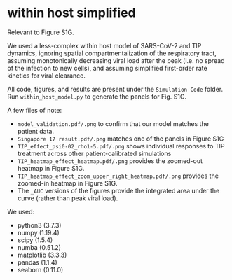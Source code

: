 # within host simplified

Relevant to Figure S1G.

We used a less-complex within host model of SARS-CoV-2 and TIP dynamics, ignoring spatial compartmentalization of the respiratory tract,  assuming monotonically decreasing viral load after the peak (i.e. no spread of the infection to new cells), and assuming simplified first-order rate kinetics for viral clearance.

All code, figures, and results are present under the `Simulation Code` folder. Run `within_host_model.py` to generate the panels for Fig. S1G.

A few files of note:
- `model_validation.pdf/.png` to confirm that our model matches the patient data.
- `Singapore 17 result.pdf/.png` matches one of the panels in Figure S1G
- `TIP_effect_psi0-02_rho1-5.pdf/.png` shows individual responses to TIP treatment across other patient-calibrated simulations
- `TIP_heatmap_effect_heatmap.pdf/.png` provides the zoomed-out heatmap in Figure S1G.
- `TIP_heatmap_effect_zoom_upper_right_heatmap.pdf/.png` provides the zoomed-in heatmap in Figure S1G.
- The `_AUC` versions of the figures provide the integrated area under the curve (rather than peak viral load).

We used:
- python3 (3.7.3)
- numpy (1.19.4)
- scipy (1.5.4)
- numba (0.51.2)
- matplotlib (3.3.3)
- pandas (1.1.4)
- seaborn (0.11.0)
